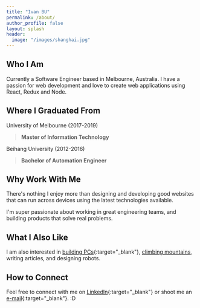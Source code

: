 ```yaml
---
title: "Ivan BU"
permalink: /about/
author_profile: false
layout: splash
header:
  image: "/images/shanghai.jpg"
---
```


Who I Am
--------
Currently a Software Engineer based in Melbourne, Australia. I have a passion for web development and love to create web applications using React, Redux and Node. 

Where I Graduated From
----------------------
University of Melbourne (2017-2019)
>**Master of Information Technology**

Beihang University (2012-2016)
>**Bachelor of Automation Engineer**  

Why Work With Me
----------------
There's nothing I enjoy more than designing and developing good websites that can run across devices using the latest technologies available.

I'm super passionate about working in great engineering teams, and building products that solve real problems. 

What I Also Like
----------------
I am also interested in [building PCs](https://youtu.be/pK-xWLQXf1k){:target="_blank"}, [climbing mountains](https://youtu.be/kbAjOw4U8qQ), writing articles, and designing robots.

How to Connect
--------------
Feel free to connect with me on [LinkedIn](https://www.linkedin.com/in/ivan-bu/){:target="_blank"} or shoot me an [e-mail](mailto:IvanBuAU@gmail.com){:target="_blank"}. :D